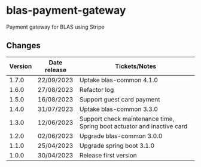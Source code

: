 # blas-payment-gateway

Payment gateway for BLAS using Stripe

## Changes

| Version | Date release | Tickets/Notes                                                          |
|---------|--------------|------------------------------------------------------------------------|
| 1.7.0   | 22/09/2023   | Uptake blas-common 4.1.0                                               |
| 1.6.0   | 27/08/2023   | Refactor log                                                           |
| 1.5.0   | 16/08/2023   | Support guest card payment                                             |
| 1.4.0   | 31/07/2023   | Uptake blas-common 3.3.0                                               |
| 1.3.0   | 12/06/2023   | Support check maintenance time, Spring boot actuator and inactive card |
| 1.2.0   | 02/06/2023   | Upgrade blas-common 3.0.0                                              |
| 1.1.0   | 25/04/2023   | Upgrade spring boot 3.1.0                                              |
| 1.0.0   | 30/04/2023   | Release first version                                                  |
